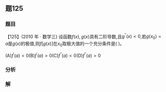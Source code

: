 ## 题125
### 题目
【125】(2010 年 · 数学三) 设函数$f( x) , g( x)$具有二阶导数,且${g}^{\prime \prime }( x)  < 0$,若$g( {x}_{0})  = a$是$g( x)$的极值,则$f\lbrack  {g( x) }\rbrack$在${x}_{0}$取极大值的一个充分条件是( )。

(A)${f}^{\prime }( a)  < 0$(B)${f}^{\prime }( a)  > 0$(C)${f}^{\prime \prime }( a)  < 0$(D)${f}^{\prime \prime }( a)  > 0$
### 分析

### 解